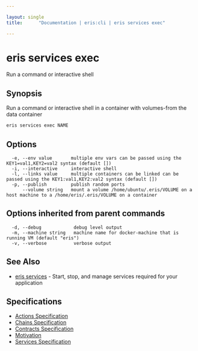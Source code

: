 ```yaml
---

layout: single
title:      "Documentation | eris:cli | eris services exec"

---
```


# eris services exec

Run a command or interactive shell

## Synopsis

Run a command or interactive shell in a container with volumes-from the data container

```bash
eris services exec NAME
```

## Options

```
  -e, --env value       multiple env vars can be passed using the KEY1=val1,KEY2=val2 syntax (default [])
  -i, --interactive     interactive shell
  -l, --links value     multiple containers can be linked can be passed using the KEY1:val1,KEY2:val2 syntax (default [])
  -p, --publish         publish random ports
      --volume string   mount a volume /home/ubuntu/.eris/VOLUME on a host machine to a /home/eris/.eris/VOLUME on a container
```

## Options inherited from parent commands

```
  -d, --debug            debug level output
  -m, --machine string   machine name for docker-machine that is running VM (default "eris")
  -v, --verbose          verbose output
```

## See Also

* [eris services](/docs/documentation/cli/0.11.3/eris_services/)	 - Start, stop, and manage services required for your application

## Specifications

* [Actions Specification](/docs/documentation/cli/0.11.3/actions_specification/)
* [Chains Specification](/docs/documentation/cli/0.11.3/chains_specification/)
* [Contracts Specification](/docs/documentation/cli/0.11.3/contracts_specification/)
* [Motivation](/docs/documentation/cli/0.11.3/motivation/)
* [Services Specification](/docs/documentation/cli/0.11.3/services_specification/)


